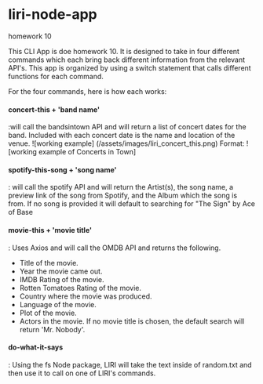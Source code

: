 # liri-node-app
homework 10

This CLI App is doe homework 10. It is designed to take in four different commands which each bring back different information from the relevant API's. This app is organized by using a switch statement that calls different functions for each command.

For the four commands, here is how each works:
#### concert-this + 'band name'
:will call the bandsintown API and will return a list of concert dates for the band. Included with each concert date is the name and location of the venue.
![working example] (/assets/images/liri_concert_this.png)
Format: ![working example of Concerts in Town]


#### spotify-this-song + 'song name'
: will call the spotify API and will return the Artist(s), the song name, a preview link of the song from Spotify, and the Album which the song is from. If no song is provided it will default to searching for "The Sign" by Ace of Base


#### movie-this + 'movie title'
: Uses Axios and will call the OMDB API and returns the following.
   * Title of the movie.
   * Year the movie came out.
   * IMDB Rating of the movie.
   * Rotten Tomatoes Rating of the movie.
   * Country where the movie was produced.
   * Language of the movie.
   * Plot of the movie.
   * Actors in the movie.
If no movie title is chosen, the default search will return 'Mr. Nobody'.

#### do-what-it-says
: Using the fs Node package, LIRI will take the text inside of random.txt and then use it to call on one of LIRI's commands. 